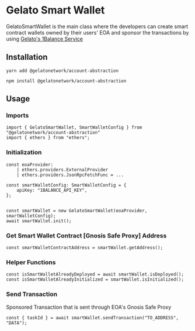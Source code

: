 # Gelato Smart Wallet

GelatoSmartWallet is the main class where the developers can create smart contract wallets owned by their users' EOA and sponsor the transactions by using [Gelato's 1Balance Service](https://docs.gelato.network/developer-services/relay/payment-and-fees/1balance)

## Installation

`yarn add @gelatonetwork/account-abstraction`

`npm install @gelatonetwork/account-abstraction`

## Usage

### Imports

```
import { GelatoSmartWallet, SmartWalletConfig } from "@gelatonetwork/account-abstraction"
import { ethers } from "ethers";
```

### Initialization

```
const eoaProvider:
    | ethers.providers.ExternalProvider
    | ethers.providers.JsonRpcFetchFunc = ...

const smartWalletConfig: SmartWalletConfig = {
    apiKey: "1BALANCE_API_KEY",
};


const smartWallet = new GelatoSmartWallet(eoaProvider, smartWalletConfig);
await smartWallet.init();
```

### Get Smart Wallet Contract [Gnosis Safe Proxy] Address

```
const smartWalletContractAddress = smartWallet.getAddress();
```

### Helper Functions

```
const isSmartWalletAlreadyDeployed = await smartWallet.isDeployed();
const isSmartWalletAlreadyInitialized = smartWallet.isInitialized();
```

### Send Transaction

Sponsored Transaction that is sent through EOA's Gnosis Safe Proxy

```
const { taskId } = await smartWallet.sendTransaction("TO_ADDRESS", "DATA");
```
